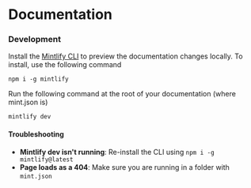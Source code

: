 # Documentation

### Development

Install the [Mintlify CLI](https://www.npmjs.com/package/mintlify) to preview the documentation changes locally. To install, use the following command

```
npm i -g mintlify
```

Run the following command at the root of your documentation (where mint.json is)

```
mintlify dev
```

#### Troubleshooting

- **Mintlify dev isn't running**: Re-install the CLI using `npm i -g mintlify@latest`
- **Page loads as a 404**: Make sure you are running in a folder with `mint.json`
